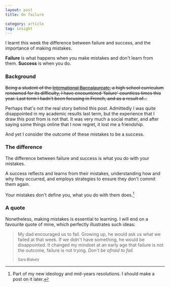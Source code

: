 ```yaml
---
layout: post
title: On failure

category: article
tag: insight
---
```

<p class='lead'>I learnt this week the difference between failure and success, and the importance of making mistakes.</p> 

**Failure** is what happens when you make mistakes and don't learn from them. **Success** is when you do.


### Background
<s>Being a student of the <a href="https://en.wikipedia.org/wiki/IB_Diploma_Programme">International Baccalaureate</a>, a high school curriculum renowned for its difficulty, I have encountered 'failure' countless times this year. Last term I hadn't been focusing in French, and as a result of...</s>

Perhaps that's not the real story behind this post. Admittedly I was quite disappointed in my academic results last term, but the experience that I draw this post from is not that. It was very much a social matter, and after saying some things online that I now regret, it lost me a friendship.

And yet I consider the outcome of these mistakes to be a success.


### The difference
The difference between failure and success is what you do with your mistakes.

A success reflects and learns from their mistakes, understanding how and why they occurred, and employs strategies to ensure they don't commit them again. 

Your mistakes don't define you, what you do with them does.[^idea]


### A quote
Nonetheless, making mistakes is essential to learning. I will end on a favourite quote of mine, which perfectly illustrates such ideas:

<blockquote><p>
My dad encouraged us to fail. Growing up, he would ask us what we failed at that week. If we didn't have something, he would be disappointed. It changed my mindset at an early age that failure is not the outcome, failure is not trying. <em>Don't be afraid to fail.</em>
</p><small>Sara Blakely</small>
</blockquote>


[^idea]: Part of my new ideology and mid-years resolutions. I should make a post on it later. 
